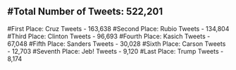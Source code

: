 #Total Number of Tweets: 522,201 
---
#First Place: Cruz Tweets - 163,638
#Second Place: Rubio Tweets - 134,804
#Third Place: Clinton Tweets - 96,693
#Fourth Place: Kasich Tweets - 67,048
#Fifth Place: Sanders Tweets - 30,028
#Sixth Place: Carson Tweets - 12,703
#Seventh Place: Jeb! Tweets - 9,120
#Last Place: Trump Tweets - 8,174
